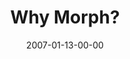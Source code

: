 ---
layout: message
category: message
series: "Morph"
title: "Why Morph?"
date: 2007-01-13-00-00
message_id: 36
sc-permalink-url: "http://soundcloud.com/crdschurch/why-morph"
audio: "http://s3.amazonaws.com/crossroads-media/messages/audio/Morph_2_Why_Morph_01-14-07_Mingo.mp3"
audio-duration: "31:16"
tag: 
 - change
 - decision
 - disciplines
 - clay
 - potter
 - seasons
 - mingo
explicit: false
---